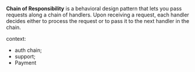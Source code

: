 **Chain of Responsibility** is a behavioral design pattern that lets you pass requests along a chain of handlers. Upon receiving a request, each handler decides either to process the request or to pass it to the next handler in the chain.

context:
- auth chain;
- support;
- Payment
